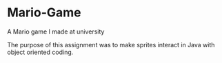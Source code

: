 # Mario-Game
A Mario game I made at university

The purpose of this assignment was to make sprites interact in Java with object oriented coding.
